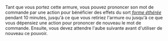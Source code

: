 Tant que vous portez cette armure, vous pouvez prononcer son mot de commande par une action pour bénéficier des effets du sort [_forme éthérée_](/grimoire/forme-etheree/) pendant 10 minutes, jusqu'à ce que vous retiriez l'armure ou jusqu'à ce que vous dépensiez une action pour prononcer de nouveau le mot de commande. Ensuite, vous devez attendre l'aube suivante avant d'utiliser de nouveau ce pouvoir.
